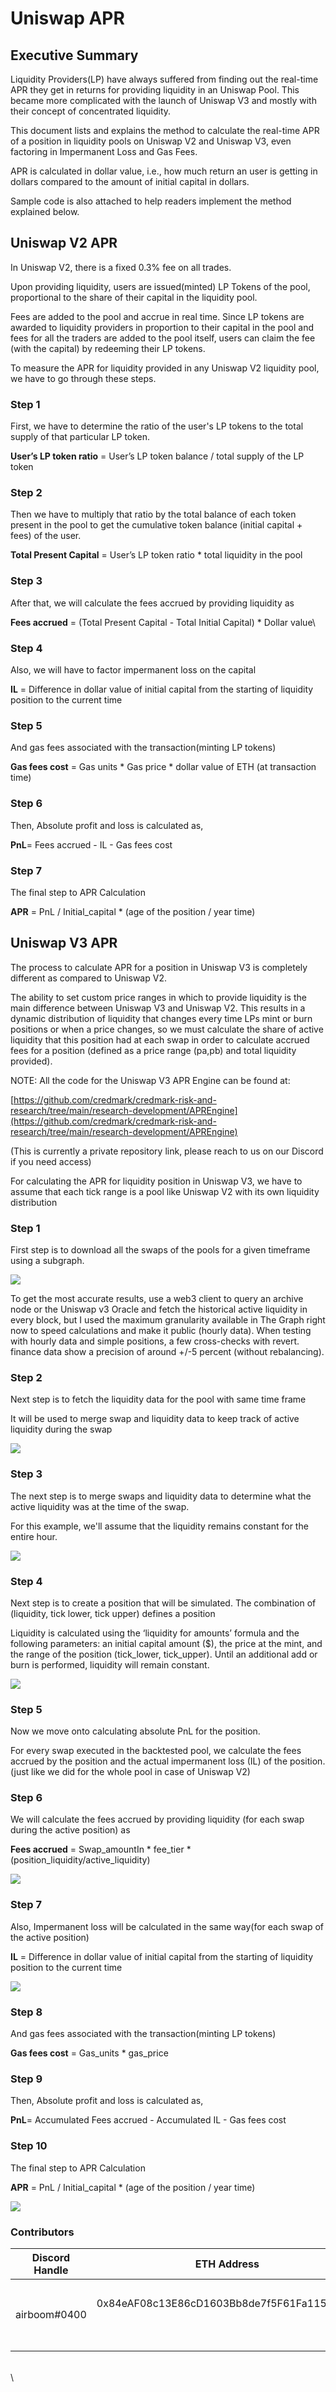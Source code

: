 # Uniswap APR

## Executive Summary <a href="#docs-internal-guid-becf5aa2-7fff-246f-1f36-cc8009afdf4c" id="docs-internal-guid-becf5aa2-7fff-246f-1f36-cc8009afdf4c"></a>

Liquidity Providers(LP) have always suffered from finding out the real-time APR they get in returns for providing liquidity in an Uniswap Pool. This became more complicated with the launch of Uniswap V3 and mostly with their concept of concentrated liquidity.

This document lists and explains the method to calculate the real-time APR of a position in liquidity pools on Uniswap V2 and Uniswap V3, even factoring in Impermanent Loss and Gas Fees.

APR is calculated in dollar value, i.e., how much return an user is getting in dollars compared to the amount of initial capital in dollars.

Sample code is also attached to help readers implement the method explained below.

## Uniswap V2 APR

In Uniswap V2, there is a fixed 0.3% fee on all trades.

Upon providing liquidity, users are issued(minted) LP Tokens of the pool, proportional to the share of their capital in the liquidity pool.

Fees are added to the pool and accrue in real time. Since LP tokens are awarded to liquidity providers in proportion to their capital in the pool and fees for all the traders are added to the pool itself, users can claim the fee (with the capital) by redeeming their LP tokens.

To measure the APR for liquidity provided in any Uniswap V2 liquidity pool, we have to go through these steps.

### Step 1

First, we have to determine the ratio of the user's LP tokens to the total supply of that particular LP token.

**User’s LP token ratio** = User’s LP token balance /  total supply of the LP token



### Step 2

Then we have to multiply that ratio by the total balance of each token present in the pool to get the cumulative token balance (initial capital + fees) of the user.

**Total Present Capital** = User’s LP token ratio \* total liquidity in the pool



### Step 3

After that, we will calculate the fees accrued by providing liquidity as

**Fees accrued** = (Total Present Capital - Total Initial Capital) \* Dollar value\


### Step 4

Also, we will have to factor impermanent loss on the capital

**IL** = Difference in dollar value of initial capital from the starting of liquidity position to the current time

### Step 5

And gas fees associated with the transaction(minting LP tokens)

**Gas fees cost** = Gas units \* Gas price \* dollar value of ETH (at transaction time)

### Step 6

Then, Absolute profit and loss is calculated as,

**PnL**= Fees accrued - IL - Gas fees cost

### Step 7

The final step to APR Calculation

**APR** = PnL / Initial\_capital \* (age of the position / year time)



## Uniswap V3 APR

The process to calculate APR for a position in Uniswap V3 is completely different as compared to Uniswap V2.

The ability to set custom price ranges in which to provide liquidity is the main difference between Uniswap V3 and Uniswap V2. This results in a dynamic distribution of liquidity that changes every time LPs mint or burn positions or when a price changes, so we must calculate the share of active liquidity that this position had at each swap in order to calculate accrued fees for a position (defined as a price range (pa,pb) and total liquidity provided).&#x20;



NOTE: All the code for the Uniswap V3 APR Engine can be found at:

[https://github.com/credmark/credmark-risk-and-research/tree/main/research-development/APREngine](https://github.com/credmark/credmark-risk-and-research/tree/main/research-development/APREngine)

(This is currently a private repository link, please reach to us on our Discord if you need access)

For calculating the APR for liquidity position in Uniswap V3, we have to assume that each tick range is a pool like Uniswap V2 with its own liquidity distribution

### Step 1

First step is to download all the swaps of the pools for a given timeframe using a subgraph.

![](https://lh5.googleusercontent.com/OE34T-\_c1iPxGaEqDr\_v6DVvD7UN4sjXwsoPq8IBtTpoT6x8-4DFnBlHUmPvjHN7OYZWdu-cdSgy0kxewAsoG5uXaihz-O8Kas94NwWArSBMqwL8hsuRobFGmxjpq9Gjr5VfCaz8)



To get the most accurate results, use a web3 client to query an archive node or the Uniswap v3 Oracle and fetch the historical active liquidity in every block, but I used the maximum granularity available in The Graph right now to speed calculations and make it public (hourly data). When testing with hourly data and simple positions, a few cross-checks with revert. finance data show a precision of around +/-5 percent (without rebalancing).



### Step 2

Next step is to fetch the liquidity data for the pool with same time frame

It will be used to merge swap and liquidity data to keep track of active liquidity during the swap

![](https://lh4.googleusercontent.com/Ei5XmxnNZXDQw584--vigYCVrIvZhmNbmjLXgVZE6bf1vcxqntahq-QzhNa-hegZjfprI7MsvL0qP3UAqwUljxqfW0SwqztXt5YGEzzJpgMm7ODtZb-hrFJsyqyQwVkHoLur0qle)



### Step 3

The next step is to merge swaps and liquidity data to determine what the active liquidity was at the time of the swap.&#x20;

For this example, we'll assume that the liquidity remains constant for the entire hour.

&#x20; &#x20;

![](https://lh3.googleusercontent.com/hkflhgvVK5Y6M3oIUX8W8LKEFpxWAv1AT962dmJpC2-AX-i7AI46Sil1hjApJ91Tj6tM7NM9ihZa1mxHsJr5zvlKJJQ48QgRcd\_ApdwhmK441TxMLUzVrATgpO3cS5zzM\_7M5DiJ)



### Step 4

Next step is to create a position that will be simulated. The combination of (liquidity, tick lower, tick upper) defines a position

Liquidity is calculated using the ‘liquidity for amounts’ formula and the following parameters: an initial capital amount ($), the price at the mint, and the range of the position (tick\_lower, tick\_upper). Until an additional add or burn is performed, liquidity will remain constant.

&#x20; &#x20;

![](https://lh5.googleusercontent.com/8t79znQzJQNjP4Wy4Qs1psd0TDMUOGTW5DA8hYC2NNOT3pk6\_BlcRksbqgMq8aTmpZfTKWl-hE81BjrXWJXetsrDMXCvrKMMhT8dFoI2glInAzGPNBU1ABsdnISBNN1JwH93seaW)



### Step 5

Now we move onto calculating absolute PnL for the position.&#x20;

For every swap executed in the backtested pool, we calculate the fees accrued by the position and the actual impermanent loss (IL) of the position.(just like we did for the whole pool in case of Uniswap V2)

### Step 6

We will calculate the fees accrued by providing liquidity (for each swap during the active position) as

**Fees accrued** = Swap\_amountIn \* fee\_tier \* (position\_liquidity/active\_liquidity)

![](https://lh3.googleusercontent.com/bjffja3OCzeVKRC4Nw3mD-A-ZRKEiXePyBIitkjbwlARqa5jgGBLZxJJ4bgLL6XDVE31ljGfqBNxTXkrljwSPjnNzducfDnUB22D-e26ENXVTjTAz8OxtwfhJcahP41YZBphHj-N)

### Step 7

Also, Impermanent loss will be calculated in the same way(for each swap of the active position)

**IL** = Difference in dollar value of initial capital from the starting of liquidity position to the current time

&#x20;      &#x20;

![](https://lh6.googleusercontent.com/UwjHlLij5W3yapxcLjXv5Sg0QDzBZBUZ6yjisgXk3eHjEtnFfmXoYJgIXvYd834UKSXC1wKS3eRWTS0Iuy9pDrcktzvsBFv5xrtxUOJ-pC\_\_mJFniIzlPqHni8Y3dVJ71Q3Ww2t7)

### Step 8

And gas fees associated with the transaction(minting LP tokens)

**Gas fees cost** = Gas\_units \* gas\_price



### Step 9

Then, Absolute profit and loss is calculated as,

**PnL**= Accumulated Fees accrued - Accumulated IL - Gas fees cost



### Step 10

The final step to APR Calculation

**APR** = PnL / Initial\_capital \* (age of the position / year time)



![](https://lh6.googleusercontent.com/LDrN-iTQFwbTM1Bof1cCBQoaKJpxpg9FshFCD4j27yvSVWRvIfKk7Mr\_MjvhpkipVa-44Y7EOwGYAtDXeowKEYD7e8yDzH71pd7-HvEJIz4KFzytx0VF4chR59jJBbqrRDeGj3HG)

### &#x20; Contributors

| **Discord Handle** | **ETH Address**                                              | **Reward**                          | **Contribution** |
| ------------------ | ------------------------------------------------------------ | ----------------------------------- | ---------------- |
| airboom#0400       | <p>0x84eAF08c13E86cD1603Bb8de7f5F61Fa115771bc</p><p><br></p> | <p>0 $CMK (internal)</p><p><br></p> | Original version |

\
\
